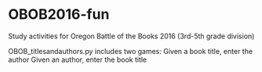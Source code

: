 # OBOB2016-fun
Study activities for Oregon Battle of the Books 2016 (3rd-5th grade division)

OBOB_titlesandauthors.py includes two games:
Given a book title, enter the author
Given an author, enter the book title
